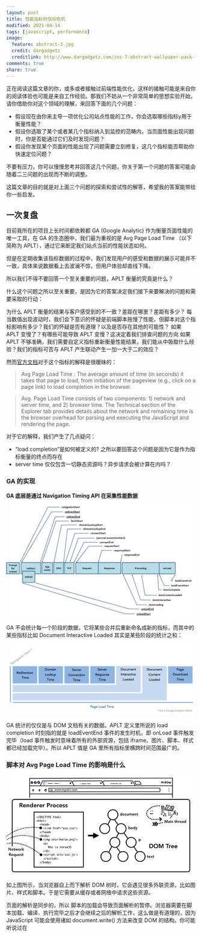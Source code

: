 ```yaml
---
layout: post
title: 性能指标的信仰危机
modified: 2021-04-14
tags: [javascript, performance]
image:
  feature: abstract-3.jpg
  credit: dargadgetz
  creditlink: http://www.dargadgetz.com/ios-7-abstract-wallpaper-pack-for-iphone-5-and-ipod-touch-retina/
comments: true
share: true
---
```


正在阅读这篇文章的你，或多或者接触过前端性能优化，这样的接触可能是来自你的阅读体验也可能是来自工作经验。那我们不妨从一个非常简单的思想实验开始，请你借助你对这个领域的理解，来回答下面的几个问题：

- 假设现在由你来主导一项优化公司站点性能的工作，你会选取哪些指标y用于衡量性能？
- 假设你选取了某个或者某几个指标纳入到监控的范畴内，当页面性能出现问题时，你是否能通过它们及时发现问题？
- 假设你发现某个页面的性能出现了问题需要立刻修复，这几个指标能否帮助你快速定位问题？

不要有压力，你可以慢慢思考并回答这几个问题，你关于第一个问题的答案可能会随着二三问题的出现而不断的调整。

这篇文章的目的就是对上面三个问题的探索和尝试性的解答，希望我的答案能带给你一些启发。

## 一次复盘

目前我所在的项目上长时间都依赖都 GA (Google Analytic) 作为衡量页面性能的唯一工具，在 GA 的生态圈中，我们最为重视的是 Avg Page Load Time （以下简称为 APLT），通过它来断定我们站点当前的性能状态如何。

但是在定期收集该指标数据的过程中，我们发现用户的感受和数据的展示可能并不一致，具体来说数据看上去波澜不惊，但用户体验却直线下降。

所以我们不得不要回答一个至关重要的问题，APLT 衡量的究竟是什么？

什么这个问题之所以至关重要，是因为它的答案决定我们接下来要解决的问题和需要采取的行动：

为什么 APLT 衡量的结果与客户感受到的不一致？差距在哪里？差距有多少？
每当数值出现波动时，我们会下意识的怀疑是前端脚本拖慢了性能，但脚本对这个指标影响有多少？我们的怀疑是否有道理？以及是否存在其他的可能性？
如果 APLT 变慢了？有哪些可能导致 APLT 变慢？这决定着我们排查问题的方向
如果 APLT 不够准确，我们需要自定义指标重新衡量性能结果，我们能从中吸取什么经验？我们的指标可否与 APLT 产生联动产生一加一大于二的效应？

然而[官方文档](https://support.google.com/analytics/answer/2383341?hl=en)对于这个指标的解释是很暧昧的：

> Avg Page Load Time : The average amount of time (in seconds) it takes that page to load, from initiation of the pageview (e.g., click on a page link) to load completion in the browser.

> Avg. Page Load Time consists of two components: 1) network and server time, and 2) browser time. The Technical section of the Explorer tab provides details about the network and remaining time is the browser overhead for parsing and executing the JavaScript and rendering the page.

对于它的解释，我们产生了几点疑问：
- “load completion”是如何被定义的? 之所以要回答这个问题是因为它是作为指标衡量的终点而存在
- server time 仅仅包含一切静态资源吗？异步请求会被计算在内吗？

### GA 的实现

**GA 底层是通过 Navigation Timing API 在采集性能数据**

![](../images/performance-metric-crisis/timing-overview.png)

GA 不会统计每一个阶段的数据，它将某些合并后重新命名成新的指标，而其中的某些指标比如 Document Interactive Loaded 其实是某些阶段的统计之和：

![](../images/performance-metric-crisis/ga_metric_break_down.png)

GA 统计的仅仅是与 DOM 文档有关的数据。APLT 定义里所说的 load completion 时刻指的就是 loadEventEnd 事件的发生时机，即 onLoad 事件触发完毕（load 事件触发时意味着所有的外部资源，包括 iframe、图片、脚本、样式都已经加载完毕）。所以 APLT 值是 GA 里所有指标里横跨时间范围最广的。

### 脚本对 Avg Page Load Time 的影响是什么

![](../images/performance-metric-crisis/dom_render_overview.png)

如上图所示，当浏览器自上而下解析 DOM 树时，它会遇见很多外联资源，比如图片、样式和脚本。于是它需要从缓存或者网络中请求这些资源。

页面的解析是同步的，所以 脚本的加载会导致页面解析的暂停。浏览器需要在脚本加载、编译、执行完毕之后才会继续之后的解析工作，这么做是有道理的，因为 JavaScript 可能会使用诸如 document.write() 方法来改变 DOM 的结构。你可能听说过在 <script> 标签上添加 async 或者 defer 属性来异步的加载和执行脚本。但这则方案不一定适用于所有页面，因为 async 无法保证脚本的执行顺序，如果你的应用对脚本的执行顺序有严格要求，那么它对你爱莫能助。

目前浏览器都配备preloader机制来提前扫面页面中的外联元素提前加载，但这个机制并无统一的标准也无法衡量效果，所以暂时不考虑它对我们的影响。

脚本下载之后需要经过解析（parse / compile）和执行（run / execute）。解析阶段首先将 javascript 代码编译为机器语言，执行阶段才会真正的运行我们编写的代码。脚本的解析和执行也会阻塞页面的解析

**所以综上，我们可以得出脚本确实能够影响 APLT 。**

但抛弃计量谈危害都是刷流氓，它的影响范围究竟有多大？也就是说如果 APLT  是 2 秒的话，其中多少时间耗费在了脚本上？

这里没有一个具体的数字，但它不容小觑，以及足够影响到性能。[Addy Osmani](https://medium.com/@addyosmani) 在 [2017 年的一篇文章](https://medium.com/reloading/javascript-start-up-performance-69200f43b201)中指出 Chrome 的脚本引擎花费在编译时间上

![](../images/performance-metric-crisis/parse_execute_cost.png)

[虽然此后 Chrome 对编译过程进行了优化，但执行脚本过长的困恼依然存在](https://v8.dev/blog/cost-of-javascript-2019)。同时这只是 Chrome 下的情况，我们无法确认其他浏览器在编译脚本时也可以保证同样的效率

如果说 APLT  是由不同的阶段组成，那么我们有没有可能计算出每一个阶段的具体时间？

回顾上面关于 GA 指标的定义，至少我们现在能分离出 server time 和 browser time. 但是在 browser time 之下呢？比如说脚本的下载时间和执行时间，这些我们就无从得知了。这些是需要额外计算和采集的。

**综上，我们完全依赖 APLT 来对站点的性能问题进行诊断是不靠谱，我们单纯的认为脚本负担拖慢了性能也是不完整的。**

## 一场关于指标的信仰危机

我想你大概明白了为什么我在上一节中花了这么大段的篇幅来解释仅仅一个指标的含义。因为一个指标能透露的信息可能会比你想象的要复杂，引导和误导并存。

首先要声明我并不反对使用常见指标，这篇文章也不是对它们的批评，它们在帮助我们排查性能问题方面给了非常大的帮助。在这里我想探讨的是，如果常规指标是性能监控的底线的话，它的上限在哪？

从上面的描述中我们不难看出 APLT 的涉猎的维度过于宽泛，它更偏向于一个技术向的综合性指标，它展示给我们是趋势而非细节。这样带来的问题有两个：
- 指标指数与实际的产品体验不符
- 它无助于我们排查具体的性能问题

接下来我们深入的聊聊这两个问题。

### 以用户为中心

你或许有留意到，目前前端性能监测的趋势逐渐在向以用户为中心的指标 (User-Centric Performance Metrics) 靠拢。为什么会出现这样的情况？因为随着单页面应用的普及以及前端功能变“重”，经典的以资源为中心的性能指标（例如 Onload, DOMContentLoaded）越来越不能准确地反馈真实用户的体验与产品性能。在传统后端渲染的多页面应用模式下，资源加载完毕即意味着页面对用户可用；而在单页面模式下，资源加载完毕距离产品可用存在一定的差距，因请求用户个性化的数据，渲染定制化的页面。

总的来说，越来越多重要且耗时的工作都发生在资源加载之后，我们需要把这部分工作的性能也监控起来。

好消息是浏览器原生的在提供给予我们这方面的支持，例如 Chrome 就在 Performace API 中提供了 Paint Timing API 诸如 first paint (FP) 、 first contentful paint (FCP)、time to interact(tti) 等指标数据。顾名思义的这些指标尝试站在用户体验的视角展现应用在浏览器中被呈现时的性能；坏消息是，这些指标依然在测量真实的用户体验方面依然存在误差。

就以上面提到的 FP、FCP、TTI 这三个指标为例，我用一个简单的例子说明这三个指标是如何不够准确的：在单页面的初始化过程中，我们通常会提供类似于「加载中」视图，通常是一个 placeholder 或者 skeleton 样式，在数据请求完毕之后才会将实际的视图渲染出来：


 ![](../images/performance-metric-crisis/render-order.png)


如果加载时间过长，浏览器会以为「加载中」视图就是对用户可用的最终产品形态，并以它为基准计算那上述的三个指标

下面这段代码模拟的就是包含上面所说情况的日常情况：在组件加载时模拟发出两个请求，其中一个需要5秒较长的等待时间，只有当两个请求都返回时才能开始渲染数据，否则一直提示用户加载中。

```javascript
function App() {
  const [data, setState] = useState([]);
  useEffect(() => {
	const longRequest = new Promise((resolve, reject) => {
  	setTimeout(() => {
    	resolve([]);
  	}, 1000 * 5)
	});
	const shortRequest = Promise.resolve([]);
 
	Promise.all([longRequest, shortRequest]).then(([longRequestResponse, shortRequestResponse]) => {
  	setState([
    	['', 'Tesla', 'Mercedes', 'Toyota', 'Volvo'],
    	['2019', 10, 11, 12, 13],
    	['2020', 20, 11, 14, 13],
    	['2021', 30, 15, 12, 13]
  	])
	})
  }, []);
  return (
	<div className="App">
  	{data && data.length
  	? <HotTable data={data} />
  	: <Skeleton count={15}/>}
	</div>
  )
}
```

如果你尝试在浏览器中运行上述 App, 通过 Devtools 观测到的各个指标如下：

 ![](../images/performance-metric-crisis/metric-flaw.png)

你能通过开发者工具够观测到各种指标比如 DCL (DOMContentLoaded Event), FP, FCP, FMP (first meaningful paint), L(Onload Event) 都发生在页面加载后一秒左右以内。然而从代码里我们非常肯定至少五秒后用户才能看到真实内容。所以上述指标并不能真的反馈用户感受到的性能问题

我已经把这个应用部署到了 [https://cheat-web-page-test.com/](https://cheat-web-page-test.com/) 站点上，可以在线访问。并且可以使用 [https://www.webpagetest.org/](https://www.webpagetest.org/) 对它做更详细的性能检测，也会得出和 devtools 相同的结果。webpagetest 是一个开源免费对网站性能进行检测的工具。早在 2012 年还没有诸如 FP 一类的指标时，它独创的 Speed Index 指标就能够衡量用户体验。

 ![](../images/performance-metric-crisis/flow (1).png)

总的来说如上图所示，目前浏览器提供的 API 能够测量的只是 D 阶段的性能，对 E 和 F 阶段爱莫能助。

这只是其中一个说明原生指标不够准确的例子，可以归纳为后端接口延迟过长。然而还有一种情况是前端渲染时间过长。例如我们在使用 Handsontable 组件渲染上千行数据表格的时候，甚至导致了浏览器的假死，这种场景对 Paint Timing API 也是免疫的。

那 tti 这个指标怎么样？它不是听上去能够检测页面是否可以交互吗？它是不是能够检测页面的假死？

很遗憾依然不行。

如果你有心去查看 tti 这个指标的[定义](https://docs.google.com/document/d/1GGiI9-7KeY3TPqS3YT271upUVimo-XiL5mwWorDUD4c/preview#)的话， 你会发现 tti 本质上是一种算法：

![](../images/performance-metric-crisis/tti.png)

- 首先找到一个接近 tti 的零界点，比如 FirstContentfulPaint 或者 DomContentLoadedEnd 时机
- 从临界点向后查找不包含长任务 (long task) 的并且网络请求相对平静的 5 秒钟窗口期
- 找到之后，再向前追溯到最后一个长任务的执行结束点，那就是我们的要找的 tti 

并且目前的原生 API 并不支持 tti 指标，需要通过 polyfill 实现，按照官方的说明，目前并不能适配所有的 web app。

### 双向指标

这是知乎创作者中心页面的一个截图

![](../images/performance-metric-crisis/ps_neutral.png)

在这个页面中，知乎每天都会为你更新过去七天内文章阅读数、赞同数、评论数等数据的汇总。上图中的折线就是阅读数。

我知道它的用意是想给予创作者数据上的反馈帮助他们更好的输出内容，但至少对我来说一点用也没有。**因为我更想知道的是究竟增长来自于哪里，这样我才能有针对性的输出带来点击量的内容。但它带给我的总是汇总数据。**

这个需求对于性能监控也是同样的成立的，监控的目的主要是为了及时发现问题，解决问题。所以在审视数据的过程中，我们更关心的是异常波动值发生在何时何地，我们也希望数据能给予我这方面的帮助。

当然我们不可能无中生有的将一组汇总数据还原成细节数据，但在这个问题上我们可以往两个方向努力：
- 保留向细节追溯的能力：虽然我们最终看到的是汇总数据，但依然可以查询到用于聚合计算使用的单次数据
- 更有针对性的收集数据：如果你已经意识到高层次的指标数据对你来价值有限，那么不妨有针对性的收集你需要的数据，这在下一节会谈到。

在 [Web Performance Calendar 2020 Edition](https://calendar.perfplanet.com/2020/) 中 [A wish list for web performance tools](https://calendar.perfplanet.com/2020/wish-list-web-performance-tools/) 一文中，作者提出了关于他理想性能工具应该满足的四则功能，分别是：

- Predict Web Performance as early as possible
- Don’t let me do the hard work
- Make data actionable
- Protect the environment

其中的第二三则对于我们选择指标来说也是成立的，与我在上面的强调的不谋而合

最后再一次强调这里不是对传统指标的否定。数据带来的效果一定是聊胜于无，指标越多越是能精确的描绘出性能画像。这里探讨的是如何在这些基础上继续事半功倍提升我们洞察问题的效率。
## 在选择衡量指标上的一些建议

### 上下文驱动 （Context Driven）

之所以我无法在这里给你一个大而全的解决方案，是因为我认为这种东西并不存在，一切都要依赖你的上下文而定。

你也许更熟悉的是[上下文驱动测试（Context Driven Testing）](https://context-driven-testing.com/)，但在我看来，上下文驱动在你选择性能指标或者工具时也是同样成立的。我们不妨看一看上下文测试七条原则中的头两条：

- The value of any practice depends on its context. （任何实践的价值都依附于它所处的上下文）
- There are good practices in context, but there are no best practices. （在同一块上下文呢中会有各式各样好的实践，但永远不会有最佳实践）

想象一下如果你把两句话中的 practice 理解为指标（metric），甚至直接替换为指标，是不是也没有任何违和感呢？

“上下文驱动”初看上去不过是正反话，但实际上它是我们提升监测效率的有效出路。指标本身不会有对错之分，但不同人群对于指标的视角是割裂的：业务分析师希望得到的是能直接彰显业务价值的数据，例如点击率，弹出率，用户转化；DevOps 同学他们可能关心的是网站的“心跳”，资源的消耗，后端接口的快慢；所以不同指标在不同人群中是一种此消彼长的状态。这种割裂还可以从技术角度上划分，有的指标更侧重于资源，有的指标更侧重于用户感受。

指标只是发现问题的一种手段，现在我们有无数种手段任君挑选：APM (Application Performance Management)、日志分析、RUM (Real-User Monitoring)、TTFB (Time to First Byte)……最终它迫使你回到了问题的起点：我究竟想衡量什么？我想衡量的物体是否可以通过已有的指标表达出来？我只是想 monitor 吗？如果我想 debug 或者是 analyze 的话是否还有其他的选择？

“Good software testing is a challenging intellectual process.” （请把 testing 替换为 performance tuning）上下文驱动测试中的第六条原则如是说。

### 追踪元素

如果说“资源加载完毕”这件事不靠谱，“浏览器开始绘制”也不靠谱的话，我想唯一靠谱的事情就是用户的所见所得了。不需要用各种数据来展示你的页面加载有多快，如果用户每次都要等待十秒才能看到他想看到的信息，那么这些数字无非是自欺欺人而已。所以我们不妨可以追踪用户关注信息所对应元素的出现的时机。

这不是创新，从早些年的 Speed Index，“above the fold” 到如今的 [web vitals](https://web.dev/vitals/)  都是这种思想的延续，**指标的进化过程像一个不断收缩过程中圆圈，在不断的像用户本身靠拢**。只不过出于技术手段的限制，它们只能走到那么远，而如今我们有了 MutationObserver 和 Perforamce API,  则可以精确的定位到元素，甚至元素上属性的改变，自然也就不会被上面例子中的 placeholder 所欺骗。

抱歉我要在这里再次强调一下上下文：我们不能只关注“元素出现的时机”，更要从时间的范畴和从代码延展上看关注形成它的原因，这依然需要我们结合问题所处的环境和它的运转机制而定。举两个例子：

![](../images/performance-metric-crisis/001.png)


在上图中，如果 Component D 是向客户展示关键信息的关键元素，那么 request 到达 router 的时间，由 router 渲染出 Component C 的时间，都会对 D 元素产生影响；从另一个维度上看：

 ![](../images/performance-metric-crisis/002.png)


脚本以及请求加载的快慢和执行的效率，同样也会对元素的出现产生影响。如果你需要对问题进行诊断，对这些背后工作机制的了解必不可少。

但追踪元素也存在另一个问题就是它难以大规模的应用。因为它是侵入式的，因为它需要你识别不同页面上的不同关键元素，用近似于 hard code 的方式对它们一一追踪。这类工作产生的维护成本接近于维护前端的 E2E 测试。诚然我们可以以通过分配统一的 id 或者 class name 的方式来减少我们的维护成本，但是相比统一的 GA 代码这样的维护成本依然偏高。所以我建议使用最简单的方法去监控最直接的元素，不要 case by case 的去编写你的监控代码，不要让你的实现代码被监控代码束缚住。

### 让工具为你所用

你可以在市面上找到各类数不胜数号称能够协助你改善性能的工具。但首先你要小心，它们所宣扬的，并非是你真正需要的。

例如 site24x7 是一家专业提供用户行为监控解决方案的公司。在它们有关 APM 的[帮助页面](https://www.site24x7.com/help/apm/rum/rum-for-spa.html)上，开宗明义的指出了监控捕获 SAP（Single Page Application） 性能数据以目前的技术来说其实是一项颇具挑战的工作：

> In case of Single Page Applications, the time taken for page load completion cannot be obtained by page onload event since the data are dynamically obtained from the server using

> Hence, for each SPA framework, the page load metrics are calculated by listening to particular events specific to the framework.

所以对于此种类型的页面，它们捕获指标也只有：

> For every dynamic page load, the corresponding URL, it's respective AJAX calls, response time of each AJAX call, response codes and errors (if any) are captured.

但要知道在如今 SPA 大行其道的今天，如此的收集功能略显的苍白无力了。

同理如果你去看 Azure Application Insights 旗下 JavaScript SDK 默认[收集的页面信息](https://docs.microsoft.com/en-us/azure/azure-monitor/app/javascript#sending-telemetry-to-the-azure-portal)：

- Uncaught exceptions in your app, including information on
  - Stack trace
  - Exception details and message accompanying the error
  - Line & column number of error
  - URL where error was raised
- Network Dependency Requests made by your app XHR and Fetch (fetch collection is disabled by default) requests, include information on
  - Url of dependency source
  - Command & Method used to request the dependency
  - Duration of the request
  - Result code and success status of the request
  - ID (if any) of user making the request
  - Correlation context (if any) where request is made
- User information (for example, Location, network, IP)
- Device information (for example, Browser, OS, version, language, model)
- Session information

我不认为这些指标和其他平台提供的相比能带来额外的价值，它能真的给我带来多少真正的 “insights”。

另一方面，不要让你的思维被工具限制住：不要“因为 xx 工具只能做到这些，所以我只能收集这些指标”；而要“我想收集这些指标，所以我需要 xx 工具”。在这里我列举一个我们在探索中的例子：用 OpenTracing 工具 Jaeger  去可视化前端性能图表。

在这里我首先必须赞颂 Chrome 内置 Performance 工具给我们调教性能带来了极大的便利。但我们始终有一些额外的需求无法满足。例如我希望能够在结果呈现中做一些自定义的标记，又或者在 Performance Tab 下展示每一个请求从 connect 到 resposne 每个阶段的状态。

如下图所示，于是我们跨界的使用了 Jaeger 开源工具来用于自定义指标的收集和展示，可以说是将不同纬度的指标以时间为线索将它们联系起来，这样一来页面加载阶段的状态并能一览无余的尽收眼底。便于定位问题的所在。

 ![](../images/performance-metric-crisis/jaeger.png)

## 结束语


我观察到对于大部分前端工程师而言，又或者曾经的自己而言，在做性能监控时是一个被“喂”的过程，即会惯性的不假思索的收集已有指标和利用已有工具。又因为性能优化工作过程前置结果后置的关系，等到我们有需求发生时才会发现当下的结果并非是我们想要的。多一些思考才会让我们的工作少一分浪费。

 

 

 

 

 

 

 

 

